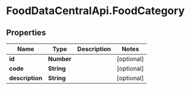 # FoodDataCentralApi.FoodCategory

## Properties
Name | Type | Description | Notes
------------ | ------------- | ------------- | -------------
**id** | **Number** |  | [optional] 
**code** | **String** |  | [optional] 
**description** | **String** |  | [optional] 
